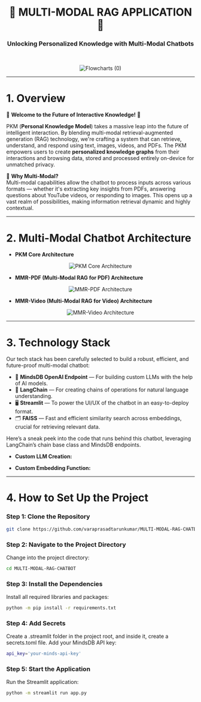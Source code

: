 <h1 align='center'>🤖 MULTI-MODAL RAG APPLICATION 🤖</h1>
<h3 align='center'>Unlocking Personalized Knowledge with Multi-Modal Chatbots</h3>
<br>

<p align="center">
  <img src="https://github.com/user-attachments/assets/6f2bc880-fd32-41e1-b3b6-913e1592ff0a" alt="Flowcharts (0)">
</p>

---

# 1. Overview
🌟 **Welcome to the Future of Interactive Knowledge!** 🌟

PKM (**Personal Knowledge Model**) takes a massive leap into the future of intelligent interaction. By blending multi-modal retrieval-augmented generation (RAG) technology, we're crafting a system that can retrieve, understand, and respond using text, images, videos, and PDFs. The PKM empowers users to create **personalized knowledge graphs** from their interactions and browsing data, stored and processed entirely on-device for unmatched privacy.

🚀 **Why Multi-Modal?**  
Multi-modal capabilities allow the chatbot to process inputs across various formats — whether it's extracting key insights from PDFs, answering questions about YouTube videos, or responding to images. This opens up a vast realm of possibilities, making information retrieval dynamic and highly contextual.

---

# 2. Multi-Modal Chatbot Architecture

- **PKM Core Architecture**
<p align="center">
  <img src="https://github.com/chakka-guna-sekhar-venkata-chennaiah/Mutli-Modal-RAG-ChaBot/assets/110555361/1cb2a4aa-1a11-4b6d-875b-d9676c98edc8" alt="PKM Core Architecture">
</p>

- **MMR-PDF (Multi-Modal RAG for PDF) Architecture**
<p align="center">
  <img src="https://github.com/chakka-guna-sekhar-venkata-chennaiah/Mutli-Modal-RAG-ChaBot/assets/110555361/8e0788c4-8b87-4221-9d5a-9707ccccfce4" alt="MMR-PDF Architecture">
</p>

- **MMR-Video (Multi-Modal RAG for Video) Architecture**
<p align="center">
  <img src="https://github.com/chakka-guna-sekhar-venkata-chennaiah/Mutli-Modal-RAG-ChaBot/assets/110555361/ce045df8-f3c5-4d26-adc4-8fdb2540aa1f" alt="MMR-Video Architecture">
</p>

---

# 3. Technology Stack
Our tech stack has been carefully selected to build a robust, efficient, and future-proof multi-modal chatbot:

- 🧠 **MindsDB OpenAI Endpoint** — For building custom LLMs with the help of AI models.  
- 🧩 **LangChain** — For creating chains of operations for natural language understanding.  
- 🖥️ **Streamlit** — To power the UI/UX of the chatbot in an easy-to-deploy format.  
- 🗂️ **FAISS** — Fast and efficient similarity search across embeddings, crucial for retrieving relevant data.

Here’s a sneak peek into the code that runs behind this chatbot, leveraging LangChain’s chain base class and MindsDB endpoints.

- **Custom LLM Creation:**


- **Custom Embedding Function:**


---

# 4. How to Set Up the Project
### Step 1: Clone the Repository
```bash
git clone https://github.com/varaprasadtarunkumar/MULTI-MODAL-RAG-CHATBOT.git
```

### Step 2: Navigate to the Project Directory
Change into the project directory:
```bash
cd MULTI-MODAL-RAG-CHATBOT
```
### Step 3: Install the Dependencies
Install all required libraries and packages:

```bash
python -m pip install -r requirements.txt
```
### Step 4: Add Secrets
Create a .streamlit folder in the project root, and inside it, create a secrets.toml file. 
Add your MindsDB API key:
```bash
api_key='your-minds-api-key'
```
### Step 5: Start the Application
Run the Streamlit application:
```bash
python -m streamlit run app.py
```

